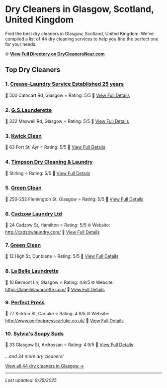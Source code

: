 # Dry Cleaners in Glasgow, Scotland, United Kingdom

Find the best dry cleaners in Glasgow, Scotland, United Kingdom. We've compiled a list of 44 dry cleaning services to help you find the perfect one for your needs.

🌐 **[View Full Directory on DryCleanersNear.com](https://drycleanersnear.com/city/United%20Kingdom/Scotland/Glasgow)**

## Top Dry Cleaners

### 1. [Crease-Laundry Service Established 25 years](https://drycleanersnear.com/dryCleaner/689408affa09c6c0709d947d/crease-laundry-service-established-25-years)
📍 500 Cathcart Rd, Glasgow
⭐ Rating: 5/5
🔗 [View Full Details](https://drycleanersnear.com/dryCleaner/689408affa09c6c0709d947d/crease-laundry-service-established-25-years)

### 2. [G.S.Launderette](https://drycleanersnear.com/dryCleaner/689408bffa09c6c0709d9651/g-s-launderette)
📍 332 Maxwell Rd, Glasgow
⭐ Rating: 5/5
🔗 [View Full Details](https://drycleanersnear.com/dryCleaner/689408bffa09c6c0709d9651/g-s-launderette)

### 3. [Kwick Clean](https://drycleanersnear.com/dryCleaner/689408c0fa09c6c0709d966f/kwick-clean)
📍 63 Fort St, Ayr
⭐ Rating: 5/5
🔗 [View Full Details](https://drycleanersnear.com/dryCleaner/689408c0fa09c6c0709d966f/kwick-clean)

### 4. [Timpson Dry Cleaning & Laundry](https://drycleanersnear.com/dryCleaner/689408d8fa09c6c0709d9739/timpson-dry-cleaning-laundry)
📍 Stirling
⭐ Rating: 5/5
🔗 [View Full Details](https://drycleanersnear.com/dryCleaner/689408d8fa09c6c0709d9739/timpson-dry-cleaning-laundry)

### 5. [Green Clean](https://drycleanersnear.com/dryCleaner/689408eafa09c6c0709d97ef/green-clean)
📍 250-252 Flemington St, Glasgow
⭐ Rating: 5/5
🔗 [View Full Details](https://drycleanersnear.com/dryCleaner/689408eafa09c6c0709d97ef/green-clean)

### 6. [Cadzow Laundry Ltd](https://drycleanersnear.com/dryCleaner/689408fdfa09c6c0709d987f/cadzow-laundry-ltd)
📍 24 Cadzow St, Hamilton
⭐ Rating: 5/5
🌐 Website: http://cadzowlaundry.com/
🔗 [View Full Details](https://drycleanersnear.com/dryCleaner/689408fdfa09c6c0709d987f/cadzow-laundry-ltd)

### 7. [Green Clean](https://drycleanersnear.com/dryCleaner/68940951fa09c6c0709d9b6a/green-clean)
📍 12 High St, Dunblane
⭐ Rating: 5/5
🔗 [View Full Details](https://drycleanersnear.com/dryCleaner/68940951fa09c6c0709d9b6a/green-clean)

### 8. [La Belle Laundrette](https://drycleanersnear.com/dryCleaner/689408b3fa09c6c0709d94f6/la-belle-laundrette)
📍 10 Belmont Ln, Glasgow
⭐ Rating: 4.9/5
🌐 Website: https://labellelaundrette.com/
🔗 [View Full Details](https://drycleanersnear.com/dryCleaner/689408b3fa09c6c0709d94f6/la-belle-laundrette)

### 9. [Perfect Press](https://drycleanersnear.com/dryCleaner/689408b6fa09c6c0709d956d/perfect-press)
📍 77 Kirkton St, Carluke
⭐ Rating: 4.9/5
🌐 Website: http://www.perfectpresscarluke.co.uk/
🔗 [View Full Details](https://drycleanersnear.com/dryCleaner/689408b6fa09c6c0709d956d/perfect-press)

### 10. [Sylvia's Soapy Suds](https://drycleanersnear.com/dryCleaner/689408dafa09c6c0709d9760/sylvia-s-soapy-suds)
📍 33 Glasgow St, Ardrossan
⭐ Rating: 4.9/5
🔗 [View Full Details](https://drycleanersnear.com/dryCleaner/689408dafa09c6c0709d9760/sylvia-s-soapy-suds)


*...and 34 more dry cleaners!*

[View all 44 dry cleaners in Glasgow →](https://drycleanersnear.com/city/United%20Kingdom/Scotland/Glasgow)

---

*Last updated: 8/25/2025*
